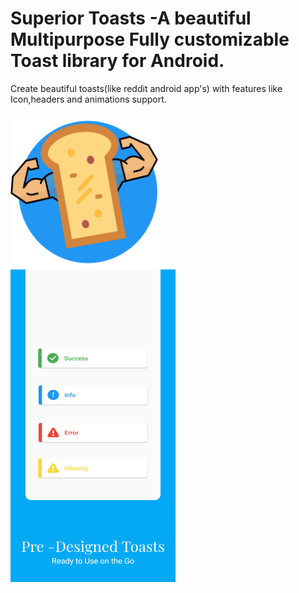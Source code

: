 # Superior Toasts -A beautiful Multipurpose Fully customizable Toast library for Android.
Create beautiful toasts(like reddit android app's) with features like Icon,headers and animations support.

<p float="left">
  <img align="top" src="https://raw.githubusercontent.com/shubh420/Superior-Toasts/shubh420-image-resources-update/Image%20Resources/iconpng.png" width="250" height="250" />
  <img src="https://github.com/shubh420/Superior-Toasts/blob/shubh420-image-resources-update/Image%20Resources/22.png?raw=true"
        width="264" height="500" /> 

</p>




